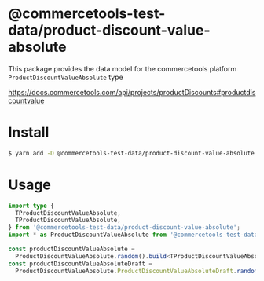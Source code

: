 # @commercetools-test-data/product-discount-value-absolute

This package provides the data model for the commercetools platform `ProductDiscountValueAbsolute` type

https://docs.commercetools.com/api/projects/productDiscounts#productdiscountvalue

# Install

```bash
$ yarn add -D @commercetools-test-data/product-discount-value-absolute
```

# Usage

```ts
import type {
  TProductDiscountValueAbsolute,
  TProductDiscountValueAbsolute,
} from '@commercetools-test-data/product-discount-value-absolute';
import * as ProductDiscountValueAbsolute from '@commercetools-test-data/product-discount-value-absolute';

const productDiscountValueAbsolute =
  ProductDiscountValueAbsolute.random().build<TProductDiscountValueAbsolute>();
const productDiscountValueAbsoluteDraft =
  ProductDiscountValueAbsolute.ProductDiscountValueAbsoluteDraft.random().build<TProductDiscountValueAbsoluteDraft>();
```
